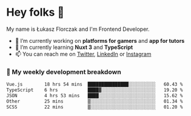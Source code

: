# Hey folks 👋

My name is Łukasz Florczak and I'm Frontend Developer. 

- 🔭 I’m currently working on **platforms for gamers** and **app for tutors**
- 🌱 I’m currently learning **Nuxt 3** and **TypeScript**
- 📫 You can reach me on [Twitter](https://twitter.com/lukaszflorczak), [LinkedIn](https://pl.linkedin.com/in/lukasz-florczak) or [Instagram](https://instagram.com/lukaszflorczak)


### 🧮 My weekly development breakdown

<!--START_SECTION:waka-->

```txt
Vue.js        18 hrs 54 mins  ███████████████░░░░░░░░░░   60.43 %
TypeScript    6 hrs           ████▓░░░░░░░░░░░░░░░░░░░░   19.20 %
JSON          4 hrs 53 mins   ████░░░░░░░░░░░░░░░░░░░░░   15.62 %
Other         25 mins         ▒░░░░░░░░░░░░░░░░░░░░░░░░   01.34 %
SCSS          22 mins         ▒░░░░░░░░░░░░░░░░░░░░░░░░   01.20 %
```

<!--END_SECTION:waka-->

<!--
**lukaszflorczak/lukaszflorczak** is a ✨ _special_ ✨ repository because its `README.md` (this file) appears on your GitHub profile.

Here are some ideas to get you started:

- 🔭 I’m currently working on ...
- 🌱 I’m currently learning ...
- 👯 I’m looking to collaborate on ...
- 🤔 I’m looking for help with ...
- 💬 Ask me about ...
- 📫 How to reach me: ...
- 😄 Pronouns: ...
- ⚡ Fun fact: ...
-->

